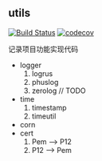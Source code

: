 ## utils

[![Build Status](https://app.travis-ci.com/Lewinz/golang_utils.svg?branch=develop)](https://app.travis-ci.com/Lewinz/golang_utils)
[![codecov](https://codecov.io/gh/Lewinz/golang_utils/branch/master/graph/badge.svg?token=NYXYFPDRCB)](https://codecov.io/gh/Lewinz/golang_utils)

记录项目功能实现代码

- logger
  1. logrus
  2. phuslog
  3. zerolog // TODO
- time
  1. timestamp
  2. timeutil
- corn
- cert
  1. Pem --> P12
  2. P12 --> Pem
